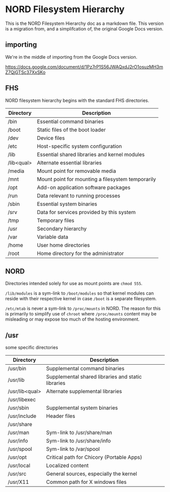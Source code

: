 # NORD Filesystem Hierarchy

This is the NORD Filesystem Hierarchy doc as a markdown file.
This version is a migration from, and a simplifcation of, the original Google Docs version.


## importing

We're in the middle of importing from the Google Docs version.

https://docs.google.com/document/d/1Pz7rP1S56JWAQxdJ2rO1osuzMH3mZ7QjGTSc37XxSKo


## FHS

NORD filesystem hierarchy begins with the standard FHS directories. 

| Directory    | Description                                          |
| ------------ | ---------------------------------------------------- |
| /bin         | Essential command binaries                           |
| /boot        | Static files of the boot loader                      |
| /dev         | Device files                                         |
| /etc         | Host-specific system configuration                   |
| /lib         | Essential shared libraries and kernel modules        |
| /lib\<qual\> | Alternate essential libraries                        |
| /media       | Mount point for removable media                      |
| /mnt         | Mount point for mounting a filesystem temporarily    |
| /opt         | Add-on application software packages                 |
| /run         | Data relevant to running processes                   |
| /sbin        | Essential system binaries                            |
| /srv         | Data for services provided by this system            |
| /tmp         | Temporary files                                      |
| /usr         | Secondary hierarchy                                  |
| /var         | Variable data                                        |
| /home        | User home directories                                |
| /root        | Home directory for the administrator                 |


## NORD

Directories intended solely for use as mount points are `chmod 555`. 

`/lib/modules` is a sym-link to `/boot/modules` so that kernel modules 
can reside with their respective kernel in case `/boot` is a separate filesystem. 

`/etc/mtab` is never a sym-link to `/proc/mounts` in NORD. 
The reason for this is primarily to simplify use of `chroot` 
where `/proc/mounts` content may be misleading or may expose 
too much of the hosting environment. 


## /usr

some specific directories

| Directory        | Description                                          |
| ---------------- | ---------------------------------------------------- |
| /usr/bin         | Supplemental command binaries                        |
| /usr/lib         | Supplemental shared libraries and static libraries   |
| /usr/lib\<qual\> | Alternate supplemental libraries                     |
| /usr/libexec     |                                                      |
| /usr/sbin        | Supplemental system binaries                         |
| /usr/include     | Header files                                         |
| /usr/share       |                                                      |
| /usr/man         | Sym-link to /usr/share/man                           |
| /usr/info        | Sym-link to /usr/share/info                          |
| /usr/spool       | Sym-link to /var/spool                               |
| /usr/opt         | Critical path for Chicory (Portable Apps)            |
| /usr/local       | Localized content                                    |
| /usr/src         | General sources, especially the kernel               |
| /usr/X11         | Common path for X windows files                      |










